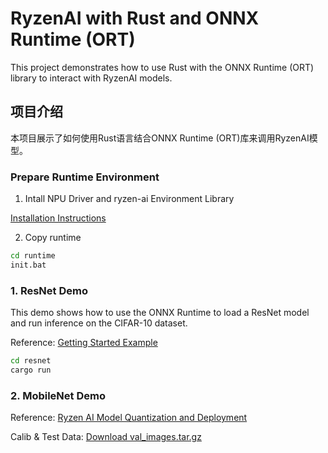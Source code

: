 # RyzenAI with Rust and ONNX Runtime (ORT)

This project demonstrates how to use Rust with the ONNX Runtime (ORT) library to interact with RyzenAI models.

## 项目介绍

本项目展示了如何使用Rust语言结合ONNX Runtime (ORT)库来调用RyzenAI模型。

### Prepare Runtime Environment

1. Intall NPU Driver and ryzen-ai Environment Library

[Installation Instructions](https://ryzenai.docs.amd.com/en/latest/inst.html)

2. Copy runtime
```sh
cd runtime
init.bat
```

### 1. ResNet Demo
This demo shows how to use the ONNX Runtime to load a ResNet model and run inference on the CIFAR-10 dataset.

Reference: [Getting Started Example](https://github.com/amd/RyzenAI-SW/tree/main/tutorial/getting_started_resnet)

```sh
cd resnet
cargo run
```

### 2. MobileNet Demo

Reference: [Ryzen AI Model Quantization and Deployment](https://github.com/amd/RyzenAI-SW/tree/main/tutorial/quark_quantization)

Calib & Test Data: [Download val_images.tar.gz](https://huggingface.co/datasets/imagenet-1k/tree/main/data)

